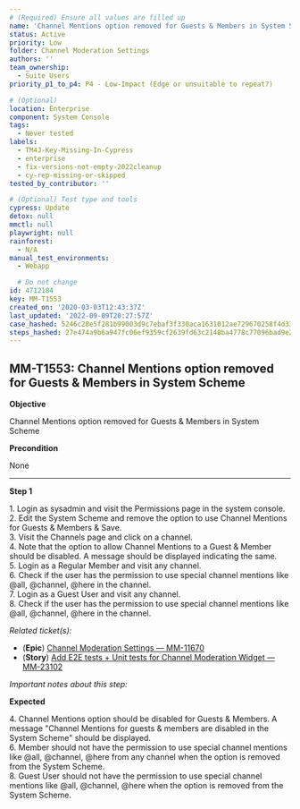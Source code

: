 ```yaml
---
# (Required) Ensure all values are filled up
name: 'Channel Mentions option removed for Guests & Members in System Scheme'
status: Active
priority: Low
folder: Channel Moderation Settings
authors: ''
team_ownership:
  - Suite Users
priority_p1_to_p4: P4 - Low-Impact (Edge or unsuitable to repeat?)

# (Optional)
location: Enterprise
component: System Console
tags:
  - Never tested
labels:
  - TM4J-Key-Missing-In-Cypress
  - enterprise
  - fix-versions-not-empty-2022cleanup
  - cy-rep-missing-or-skipped
tested_by_contributor: ''

# (Optional) Test type and tools
cypress: Update
detox: null
mmctl: null
playwright: null
rainforest:
  - N/A
manual_test_environments:
  - Webapp

  # Do not change
id: 4712184
key: MM-T1553
created_on: '2020-03-03T12:43:37Z'
last_updated: '2022-09-09T20:27:57Z'
case_hashed: 5246c28e5f281b99003d9c7ebaf3f330aca1631012ae729670258f4d33c2d8a3b334644a83ceb5850aaea133441f041d
steps_hashed: 27e474a9b6a947fc06ef9359cf2639fd63c2140ba4778c77096bad9e28874f9f7ab08773d26cb5059f4a2ca3f6a1c96c
---
```


<!-- (Auto-generated) Based on frontmatter's "key" and "name" -->

## MM-T1553: Channel Mentions option removed for Guests & Members in System Scheme

**Objective**

Channel Mentions option removed for Guests & Members in System Scheme

**Precondition**

None

---

**Step 1**

1\. Login as sysadmin and visit the Permissions page in the system console.\
2\. Edit the System Scheme and remove the option to use Channel Mentions for Guests & Members & Save.\
3\. Visit the Channels page and click on a channel.\
4\. Note that the option to allow Channel Mentions to a Guest & Member should be disabled. A message should be displayed indicating the same.\
5\. Login as a Regular Member and visit any channel.\
6\. Check if the user has the permission to use special channel mentions like @all, @channel, @here in the channel.\
7\. Login as a Guest User and visit any channel.\
8\. Check if the user has the permission to use special channel mentions like @all, @channel, @here in the channel.

_Related ticket(s):_

- (**Epic**) [Channel Moderation Settings — MM-11670](https://mattermost.atlassian.net/browse/MM-11670)
- (**Story**) [Add E2E tests + Unit tests for Channel Moderation Widget — MM-23102](http://mmthttps%3A//mattermost.atlassian.net/browse/MM-23102)

_Important notes about this step:_

**Expected**

4\. Channel Mentions option should be disabled for Guests & Members. A message "Channel Mentions for guests & members are disabled in the System Scheme" should be displayed.\
6\. Member should not have the permission to use special channel mentions like @all, @channel, @here from any channel when the option is removed from the System Scheme.\
8\. Guest User should not have the permission to use special channel mentions like @all, @channel, @here when the option is removed from the System Scheme.
